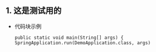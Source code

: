 ## 1. 这是测试用的
  * 代码块示例
   
    `public static void main(String[] args) {
     		SpringApplication.run(DemoApplication.class, args)`